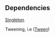 ## Dependencies
[Singleton](https://github.com/xGalactico/Singleton).

Tweening, i.e ([Tween](https://assetstore.unity.com/packages/tools/animation/tween-55983#content))

